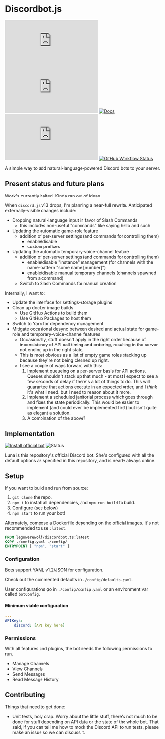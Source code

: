 # Discordbot.js

![GitHub package.json version](https://img.shields.io/github/package-json/v/legowerewolf/discordbot.ts)
![License](https://img.shields.io/github/license/legowerewolf/discordbot.ts)
[![Docs](https://img.shields.io/badge/docs-Typedoc-purple)](https://legowerewolf.github.io/discordbot.ts/)
[![David - Dependency Checking](https://img.shields.io/david/legowerewolf/discordbot.ts?label=npm%20dependencies)](https://david-dm.org/legowerewolf/discordbot.ts)
[![GitHub Workflow Status](https://img.shields.io/github/workflow/status/legowerewolf/discordbot.ts/Testing?label=testing)](https://github.com/legowerewolf/discordbot.ts/actions?query=workflow%3ATesting)

A simple way to add natural-language-powered Discord bots to your server.

## Present status and future plans

Work's currently halted. Kinda ran out of ideas.

When `discord.js` v13 drops, I'm planning a near-full rewrite. Anticipated
externally-visible changes include:

-   Dropping natural-language input in favor of Slash Commands
    -   this includes non-useful "commands" like saying hello and such
-   Updating the automatic game-role feature
    -   addition of per-server settings (and commands for controlling them)
        -   enable/disable
        -   custom prefixes
-   Updating the automatic temporary-voice-channel feature
    -   addition of per-server settings (and commands for controlling them)
        -   enable/disable "instance" management (for channels with the
            name-pattern "some name \[number\]")
        -   enable/disable manual temporary channels (channels spawned from a
            command)
    -   Switch to Slash Commands for manual creation

Internally, I want to:

-   Update the interface for settings-storage plugins
-   Clean up docker image builds
    -   Use GitHub Actions to build them
    -   Use GitHub Packages to host them
-   Switch to Yarn for dependency management
-   Mitigate occasional desync between desired and actual state for game-role
    and temporary-voice-channel features
    -   Occasionally, stuff doesn't apply in the right order because of
        inconsistency of API call timing and ordering, resulting in the server
        not ending up in the right state.
    -   This is most obvious as a list of empty game roles stacking up because
        they're not being cleaned up right.
    -   I see a couple of ways forward with this:
        1. Implement queueing on a per-server basis for API actions. Queues
           shouldn't stack up that much - at most I expect to see a few seconds
           of delay if there's a lot of things to do. This will guarantee that
           actions execute in an expected order, and I _think_ it's what I need,
           but I need to reason about it more.
        2. Implement a scheduled janitorial process which goes through and fixes
           the state periodically. This would be easier to implement (and could
           even be implemented first) but isn't quite as elegant a solution.
        3. A combination of the above?

## Implementation

[![Install official bot](https://img.shields.io/badge/Luna-install-7289DA)](https://discordapp.com/api/oauth2/authorize?client_id=461740393353183253&permissions=68624&scope=bot)
![Status](https://img.shields.io/website?label=Luna&url=https%3A%2F%2F7f4e78789c2826ebbf847eb267d7353b.balena-devices.com%2F)

Luna is this repository's official Discord bot. She's configured with all the
default options as specified in this repository, and is nearly always online.

## Setup

If you want to build and run from source:

1. `git clone` the repo.
1. `npm i` to install all dependencies, and `npm run build` to build.
1. Configure (see below)
1. `npm start` to run your bot!

Alternately, compose a Dockerfile depending on the
[official images](https://hub.docker.com/r/legowerewolf/discordbot.ts). It's not
recommended to use `:latest`.

```dockerfile
FROM legowerewolf/discordbot.ts:latest
COPY ./config.yaml ./config/
ENTRYPOINT [ "npm", "start" ]
```

### Configuration

Bots support YAML v1.2/JSON for configuration.

Check out the commented defaults in `./config/defaults.yaml`.

User configurations go in `./config/config.yaml` or an environment var called
`botConfig`.

#### Minimum viable configuration

```YAML
---
APIKeys:
    discord: [API key here]
```

### Permissions

With all features and plugins, the bot needs the following permissions to run.

-   Manage Channels
-   View Channels
-   Send Messages
-   Read Message History

## Contributing

Things that need to get done:

-   Unit tests, holy crap. Worry about the little stuff, there's not much to be
    done for stuff depending on API data or the state of the whole bot. That
    said, if you can tell me how to mock the Discord API to run tests, please
    make an issue so we can discuss it.
